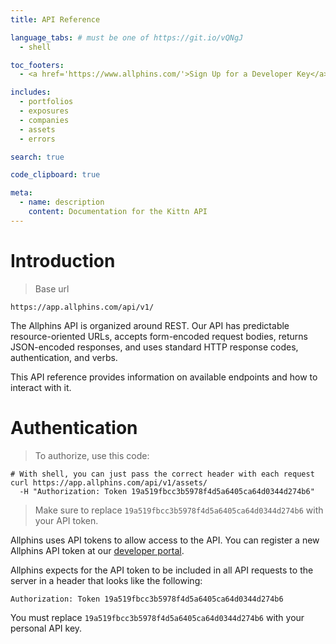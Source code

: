 ```yaml
---
title: API Reference

language_tabs: # must be one of https://git.io/vQNgJ
  - shell

toc_footers:
  - <a href='https://www.allphins.com/'>Sign Up for a Developer Key</a>

includes:
  - portfolios
  - exposures
  - companies
  - assets
  - errors

search: true

code_clipboard: true

meta:
  - name: description
    content: Documentation for the Kittn API
---
```


# Introduction

> Base url

```
https://app.allphins.com/api/v1/
```

The Allphins API is organized around REST. Our API has predictable resource-oriented URLs, accepts form-encoded request bodies, returns JSON-encoded responses, and uses standard HTTP response codes, authentication, and verbs.

This API reference provides information on available endpoints and how to interact with it.

# Authentication

> To authorize, use this code:


```shell
# With shell, you can just pass the correct header with each request
curl https://app.allphins.com/api/v1/assets/
  -H "Authorization: Token 19a519fbcc3b5978f4d5a6405ca64d0344d274b6"
```

> Make sure to replace `19a519fbcc3b5978f4d5a6405ca64d0344d274b6` with your API token.

Allphins uses API tokens to allow access to the API. You can register a new Allphins API token at our [developer portal](https://www.allphins.com/).

Allphins expects for the API token to be included in all API requests to the server in a header that looks like the following:

`Authorization: Token 19a519fbcc3b5978f4d5a6405ca64d0344d274b6`

<aside class="notice">
You must replace <code>19a519fbcc3b5978f4d5a6405ca64d0344d274b6</code> with your personal API key.
</aside>

